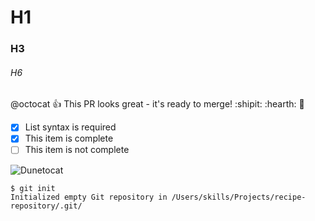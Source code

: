 # H1
### H3
###### H6

@octocat :+1: This PR looks great - it's ready to merge! :shipit:
:hearth:
💙

- [x] List syntax is required
- [x] This item is complete
- [ ] This item is not complete

![Dunetocat](https://octodex.github.com/images/dunetocat.png)

```
$ git init
Initialized empty Git repository in /Users/skills/Projects/recipe-repository/.git/
```
